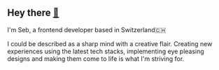 ## Hey there [👋](https://seb-graf.com)

I'm Seb, a frontend developer based in Switzerland🇨🇭

I could be described as a sharp mind with a creative flair. Creating new experiences using the latest tech stacks, implementing eye pleasing designs and making them come to life is what I'm striving for.
